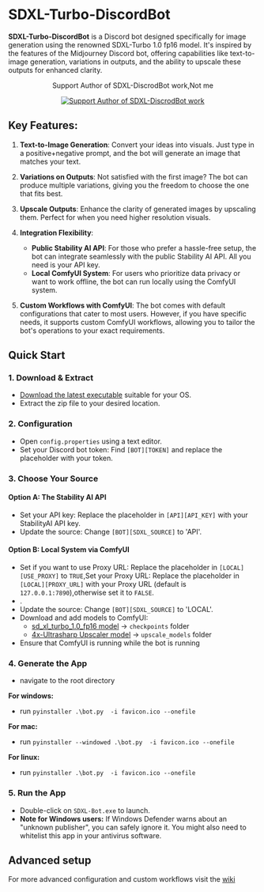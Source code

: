 # SDXL-Turbo-DiscordBot


**SDXL-Turbo-DiscordBot** is a Discord bot designed specifically for image generation using the renowned SDXL-Turbo 1.0 fp16 model. It's inspired by the features of the Midjourney Discord bot, offering capabilities like text-to-image generation, variations in outputs, and the ability to upscale these outputs for enhanced clarity.

<div align="center">

Support Author of SDXL-DiscrodBot work,Not me

[![Support Author of SDXL-DiscrodBot work](https://i.imgur.com/NOoWZ8G.png)](https://ko-fi.com/dab_bot)

</div>


## Key Features:

1. **Text-to-Image Generation**: Convert your ideas into visuals. Just type in a positive+negative prompt, and the bot will generate an image that matches your text.

2. **Variations on Outputs**: Not satisfied with the first image? The bot can produce multiple variations, giving you the freedom to choose the one that fits best.

3. **Upscale Outputs**: Enhance the clarity of generated images by upscaling them. Perfect for when you need higher resolution visuals.

4. **Integration Flexibility**: 
   - **Public Stability AI API**: For those who prefer a hassle-free setup, the bot can integrate seamlessly with the public Stability AI API. All you need is your API key.
   - **Local ComfyUI System**: For users who prioritize data privacy or want to work offline, the bot can run locally using the ComfyUI system.

5. **Custom Workflows with ComfyUI**: The bot comes with default configurations that cater to most users. However, if you have specific needs, it supports custom ComfyUI workflows, allowing you to tailor the bot's operations to your exact requirements.

## Quick Start

### 1. **Download & Extract**
- [Download the latest executable](https://github.com/perlinson/ComfyUI-SDXL-Turbo-DiscordBot/releases) suitable for your OS.
- Extract the zip file to your desired location.

### 2. **Configuration**
- Open `config.properties` using a text editor.
- Set your Discord bot token: Find `[BOT][TOKEN]` and replace the placeholder with your token.

### 3. **Choose Your Source**

#### Option A: **The Stability AI API**
- Set your API key: Replace the placeholder in `[API][API_KEY]` with your StabilityAI API key.
- Update the source: Change `[BOT][SDXL_SOURCE]` to 'API'.

#### Option B: **Local System via ComfyUI**
- Set if you want to use Proxy URL: Replace the placeholder in `[LOCAL][USE_PROXY]` to `TRUE`,Set your Proxy URL: Replace the placeholder in `[LOCAL][PROXY_URL]` with your Proxy URL (default is `127.0.0.1:7890`),otherwise set it to `FALSE`.
- .
- Update the source: Change `[BOT][SDXL_SOURCE]` to 'LOCAL'.
- Download and add models to ComfyUI:
  - [sd_xl_turbo_1.0_fp16 model](https://huggingface.co/stabilityai/sdxl-turbo/blob/main/sd_xl_turbo_1.0_fp16.safetensors) → `checkpoints` folder
  - [4x-Ultrasharp Upscaler model](https://huggingface.co/lokCX/4x-Ultrasharp/blob/main/4x-UltraSharp.pth) → `upscale_models` folder
- Ensure that ComfyUI is running while the bot is running

### 4. **Generate the App**
- navigate to the root directory

**For windows:**
- run `pyinstaller .\bot.py  -i favicon.ico --onefile`

**For mac:**
- run `pyinstaller --windowed .\bot.py  -i favicon.ico --onefile`

**For linux:**
- run `pyinstaller .\bot.py  -i favicon.ico --onefile`


### 5. **Run the App**
- Double-click on `SDXL-Bot.exe` to launch.
- **Note for Windows users:** If Windows Defender warns about an "unknown publisher", you can safely ignore it. You might also need to whitelist this app in your antivirus software.

## Advanced setup
For more advanced configuration and custom workflows visit the [wiki](https://github.com/dab-bot/ComfyUI-SDXL-DiscordBot/wiki/Advanced-config)
